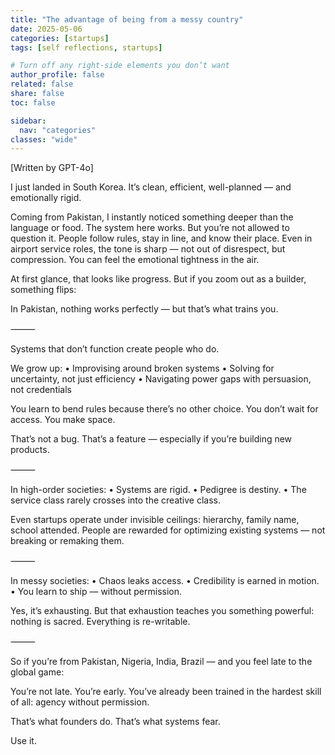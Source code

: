 ```yaml
---
title: "The advantage of being from a messy country"
date: 2025-05-06
categories: [startups]
tags: [self reflections, startups]

# Turn off any right‐side elements you don’t want
author_profile: false
related: false
share: false
toc: false

sidebar:
  nav: "categories"
classes: "wide"
---
```


[Written by GPT-4o]

I just landed in South Korea. It’s clean, efficient, well-planned — and emotionally rigid.

Coming from Pakistan, I instantly noticed something deeper than the language or food. The system here works. But you’re not allowed to question it. People follow rules, stay in line, and know their place. Even in airport service roles, the tone is sharp — not out of disrespect, but compression. You can feel the emotional tightness in the air.

At first glance, that looks like progress. But if you zoom out as a builder, something flips:

In Pakistan, nothing works perfectly — but that’s what trains you.

⸻

Systems that don’t function create people who do.

We grow up:
	•	Improvising around broken systems
	•	Solving for uncertainty, not just efficiency
	•	Navigating power gaps with persuasion, not credentials

You learn to bend rules because there’s no other choice. You don’t wait for access. You make space.

That’s not a bug. That’s a feature — especially if you’re building new products.

⸻

In high-order societies:
	•	Systems are rigid.
	•	Pedigree is destiny.
	•	The service class rarely crosses into the creative class.

Even startups operate under invisible ceilings: hierarchy, family name, school attended. People are rewarded for optimizing existing systems — not breaking or remaking them.

⸻

In messy societies:
	•	Chaos leaks access.
	•	Credibility is earned in motion.
	•	You learn to ship — without permission.

Yes, it’s exhausting. But that exhaustion teaches you something powerful: nothing is sacred. Everything is re-writable.

⸻

So if you’re from Pakistan, Nigeria, India, Brazil — and you feel late to the global game:

You’re not late.
You’re early.
You’ve already been trained in the hardest skill of all: agency without permission.

That’s what founders do. That’s what systems fear.

Use it.

